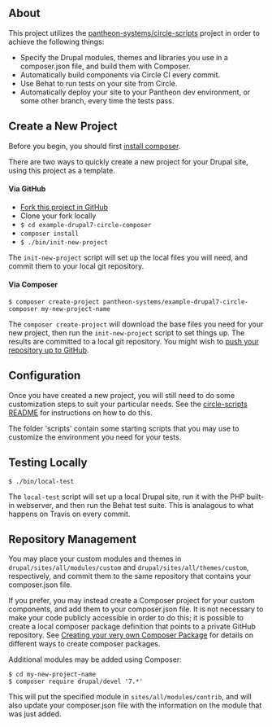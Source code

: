 ## About

This project utilizes the [pantheon-systems/circle-scripts](https://github.com/pantheon-systems/circle-scripts) project in order to achieve the following things:

* Specify the Drupal modules, themes and libraries you use in a composer.json file, and build them with Composer.
* Automatically build components via Circle CI every commit.
* Use Behat to run tests on your site from Circle.
* Automatically deploy your site to your Pantheon dev environment, or some other branch, every time the tests pass.

## Create a New Project

Before you begin, you should first [install composer](https://getcomposer.org/doc/00-intro.md#installation-linux-unix-osx).

There are two ways to quickly create a new project for your Drupal site, using this project as a template.

#### Via GitHub

* [Fork this project in GitHub](https://github.com/pantheon-systems/example-drupal7-circle-composer#fork-destination-box)
* Clone your fork locally
* `$ cd example-drupal7-circle-composer`
* `composer install`
* `$ ./bin/init-new-project`

The `init-new-project` script will set up the local files you will need, and commit them to your local git repository.

#### Via Composer
```
$ composer create-project pantheon-systems/example-drupal7-circle-composer my-new-project-name
```

The `composer create-project` will download the base files you need for your new project, then run the `init-new-project` script to set things up.  The results are committed to a local git repository.  You might wish to [push your repository up to GitHub](https://help.github.com/articles/adding-an-existing-project-to-github-using-the-command-line/).

## Configuration

Once you have created a new project, you will still need to do some customization steps to suit your  particular needs.  See the [circle-scripts README](https://github.com/pantheon-systems/circle-scripts) for instructions on how to do this.

The folder 'scripts' contain some starting scripts that you may use to customize the environment you need for your tests.

## Testing Locally
```
$ ./bin/local-test
```

The `local-test` script will set up a local Drupal site, run it with the PHP built-in webserver, and then run the Behat test suite.  This is analagous to what happens on Travis on every commit.

## Repository Management

You may place your custom modules and themes in `drupal/sites/all/modules/custom` and `drupal/sites/all/themes/custom`, respectively, and commit them to the same repository that contains your composer.json file.

If you prefer, you may instead create a Composer project for your custom components, and add them to your composer.json file.  It is not necessary to make your code publicly accessible in order to do this; it is possible to create a local composer package definition that points to a private GitHub repository. See [Creating your very own Composer Package](https://knpuniversity.com/screencast/question-answer-day/create-composer-package) for details on different ways to create composer packages.

Additional modules may be added using Composer:
```
$ cd my-new-project-name
$ composer require drupal/devel '7.*'
```
This will put the specified module in `sites/all/modules/contrib`, and will also update your composer.json file with the information on the module that was just added.

